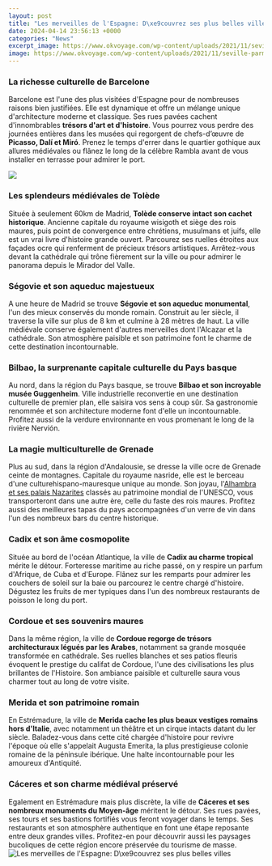 ```yaml
---
layout: post
title: "Les merveilles de l'Espagne: D\xe9couvrez ses plus belles villes"
date: 2024-04-14 23:56:13 +0000
categories: "News"
excerpt_image: https://www.okvoyage.com/wp-content/uploads/2021/11/seville-parmi-les-plus-belles-villes-despagne-1024x683.jpg
image: https://www.okvoyage.com/wp-content/uploads/2021/11/seville-parmi-les-plus-belles-villes-despagne-1024x683.jpg
---
```


### La richesse culturelle de Barcelone
Barcelone est l'une des plus visitées d'Espagne pour de nombreuses raisons bien justifiées. Elle est dynamique et offre un mélange unique d'architecture moderne et classique. Ses rues pavées cachent d'innombrables **trésors d'art et d'histoire**. Vous pourrez vous perdre des journées entières dans les musées qui regorgent de chefs-d’œuvre de **Picasso, Dalí et Miró**. Prenez le temps d'errer dans le quartier gothique aux allures médiévales ou flânez le long de la célèbre Rambla avant de vous installer en terrasse pour admirer le port. 

![](https://www.okvoyage.com/wp-content/uploads/2021/11/la-place-despagne-a-seville-1024x600.jpg)
### Les splendeurs médiévales de Tolède 
Située à seulement 60km de Madrid, **Tolède conserve intact son cachet historique**. Ancienne capitale du royaume wisigoth et siège des rois maures, puis point de convergence entre chrétiens, musulmans et juifs, elle est un vrai livre d'histoire grande ouvert. Parcourez ses ruelles étroites aux façades ocre qui renferment de précieux trésors artistiques. Arrêtez-vous devant la cathédrale qui trône fièrement sur la ville ou pour admirer le panorama depuis le Mirador del Valle.
### Ségovie et son aqueduc majestueux
A une heure de Madrid se trouve **Ségovie et son aqueduc monumental**, l'un des mieux conservés du monde romain. Construit au Ier siècle, il traverse la ville sur plus de 8 km et culmine à 28 mètres de haut. La ville médiévale conserve également d'autres merveilles dont l'Alcazar et la cathédrale. Son atmosphère paisible et son patrimoine font le charme de cette destination incontournable. 
### Bilbao, la surprenante capitale culturelle du Pays basque
Au nord, dans la région du Pays basque, se trouve **Bilbao et son incroyable musée Guggenheim**. Ville industrielle reconvertie en une destination culturelle de premier plan, elle saisira vos sens à coup sûr. Sa gastronomie renommée et son architecture moderne font d'elle un incontournable. Profitez aussi de la verdure environnante en vous promenant le long de la rivière Nervión.
### La magie multiculturelle de Grenade 
Plus au sud, dans la région d'Andalousie, se dresse la ville ocre de Grenade ceinte de montagnes. Capitale du royaume nasride, elle est le berceau d'une culturehispano-mauresque unique au monde. Son joyau, l'[Alhambra et ses palais Nazarites](https://thelivenews.github.io/2023-11-08-stunning-places-to-visit-with-children-in-munich-and-bavaria/) classés au patrimoine mondial de l'UNESCO, vous transporteront dans une autre ère, celle du faste des rois maures. Profitez aussi des meilleures tapas du pays accompagnées d'un verre de vin dans l'un des nombreux bars du centre historique.
### Cadix et son âme cosmopolite
Située au bord de l'océan Atlantique, la ville de **Cadix au charme tropical** mérite le détour. Forteresse maritime au riche passé, on y respire un parfum d'Afrique, de Cuba et d'Europe. Flânez sur les remparts pour admirer les couchers de soleil sur la baie ou parcourez le centre chargé d'histoire. Dégustez les fruits de mer typiques dans l'un des nombreux restaurants de poisson le long du port. 
### Cordoue et ses souvenirs maures
Dans la même région, la ville de **Cordoue regorge de trésors architecturaux légués par les Arabes**, notamment sa grande mosquée transformée en cathédrale. Ses ruelles blanches et ses patios fleuris évoquent le prestige du califat de Cordoue, l'une des civilisations les plus brillantes de l'Histoire. Son ambiance paisible et culturelle saura vous charmer tout au long de votre visite.
### Merida et son patrimoine romain
En Estrémadure, la ville de **Merida cache les plus beaux vestiges romains hors d'Italie**, avec notamment un théâtre et un cirque intacts datant du Ier siècle. Baladez-vous dans cette cité chargée d'histoire pour revivre l'époque où elle s'appelait Augusta Emerita, la plus prestigieuse colonie romaine de la péninsule ibérique. Une halte incontournable pour les amoureux d'Antiquité.
### Cáceres et son charme médiéval préservé
Egalement en Estrémadure mais plus discrète, la ville de **Cáceres et ses nombreux monuments du Moyen-âge** méritent le détour. Ses rues pavées, ses tours et ses bastions fortifiés vous feront voyager dans le temps. Ses restaurants et son atmosphère authentique en font une étape reposante entre deux grandes villes. Profitez-en pour découvrir aussi les paysages bucoliques de cette région encore préservée du tourisme de masse.
![Les merveilles de l'Espagne: D\xe9couvrez ses plus belles villes](https://www.okvoyage.com/wp-content/uploads/2021/11/seville-parmi-les-plus-belles-villes-despagne-1024x683.jpg)